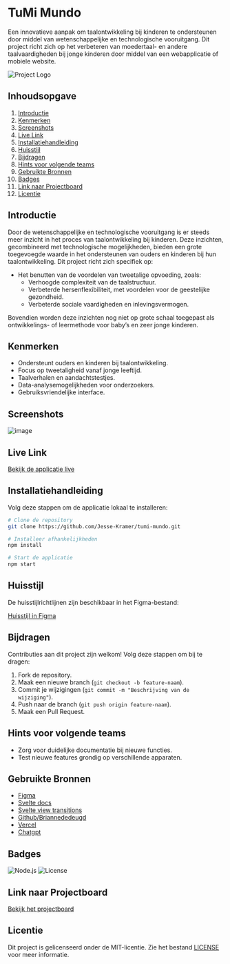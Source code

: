 # TuMi Mundo

Een innovatieve aanpak om taalontwikkeling bij kinderen te ondersteunen door middel van wetenschappelijke en technologische vooruitgang. Dit project richt zich op het verbeteren van moedertaal- en andere taalvaardigheden bij jonge kinderen door middel van een webapplicatie of mobiele website.

![Project Logo](https://github.com/fdnd-agency/tumi-mundo/assets/61702002/6c04d95e-f4ea-480d-9e86-cbf9148e8e15)

## Inhoudsopgave

1. [Introductie](#introductie)
2. [Kenmerken](#kenmerken)
3. [Screenshots](#screenshots)
4. [Live Link](#live-link)
5. [Installatiehandleiding](#installatiehandleiding)
6. [Huisstijl](#huisstijl)
7. [Bijdragen](#bijdragen)
8. [Hints voor volgende teams](#hints-voor-volgende-teams)
9. [Gebruikte Bronnen](#gebruikte-bronnen)
10. [Badges](#badges)
11. [Link naar Projectboard](#link-naar-projectboard)
12. [Licentie](#licentie)

## Introductie

Door de wetenschappelijke en technologische vooruitgang is er steeds meer inzicht in het proces van taalontwikkeling bij kinderen. Deze inzichten, gecombineerd met technologische mogelijkheden, bieden een grote toegevoegde waarde in het ondersteunen van ouders en kinderen bij hun taalontwikkeling. Dit project richt zich specifiek op:

- Het benutten van de voordelen van tweetalige opvoeding, zoals:
  - Verhoogde complexiteit van de taalstructuur.
  - Verbeterde hersenflexibiliteit, met voordelen voor de geestelijke gezondheid.
  - Verbeterde sociale vaardigheden en inlevingsvermogen.

Bovendien worden deze inzichten nog niet op grote schaal toegepast als ontwikkelings- of leermethode voor baby’s en zeer jonge kinderen.

## Kenmerken

- Ondersteunt ouders en kinderen bij taalontwikkeling.
- Focus op tweetaligheid vanaf jonge leeftijd.
- Taalverhalen en aandachtstestjes.
- Data-analysemogelijkheden voor onderzoekers.
- Gebruiksvriendelijke interface.

## Screenshots

![image](https://github.com/user-attachments/assets/6061a488-ad97-45c5-b6ab-b1bd8104b7d5)


## Live Link

[Bekijk de applicatie live](https://tumi-mundo.vercel.app/)

## Installatiehandleiding

Volg deze stappen om de applicatie lokaal te installeren:

```bash
# Clone de repository
git clone https://github.com/Jesse-Kramer/tumi-mundo.git

# Installeer afhankelijkheden
npm install

# Start de applicatie
npm start
```

## Huisstijl

De huisstijlrichtlijnen zijn beschikbaar in het Figma-bestand:

[Huisstijl in Figma](https://www.figma.com/file/RDlD4etdXBvcOW9AAqueBz/TuMiMundo_FDND_Prototype?type=design&node-id=0%3A1&mode=design&t=3z8nbpTxTLvGHUIm-1)

## Bijdragen

Contributies aan dit project zijn welkom! Volg deze stappen om bij te dragen:

1. Fork de repository.
2. Maak een nieuwe branch (`git checkout -b feature-naam`).
3. Commit je wijzigingen (`git commit -m "Beschrijving van de wijziging"`).
4. Push naar de branch (`git push origin feature-naam`).
5. Maak een Pull Request.

## Hints voor volgende teams

- Zorg voor duidelijke documentatie bij nieuwe functies.
- Test nieuwe features grondig op verschillende apparaten.

## Gebruikte Bronnen

- [Figma](https://www.figma.com/)
- [Svelte docs](https://svelte.dev/)
- [Svelte view transitions](https://svelte.dev/blog/view-transitions)
- [Github/Briannededeugd](https://github.com/briannededeugd/tumimundo/)
- [Vercel](https://vercel.com/)
- [Chatgpt](https://chat.openai.com)

## Badges

![Node.js](https://img.shields.io/badge/Node.js-v16-green)
![License](https://img.shields.io/badge/License-MIT-yellow)

## Link naar Projectboard

[Bekijk het projectboard](https://github.com/orgs/fdnd-agency/projects/53)

## Licentie

Dit project is gelicenseerd onder de MIT-licentie. Zie het bestand [LICENSE](LICENSE) voor meer informatie.

